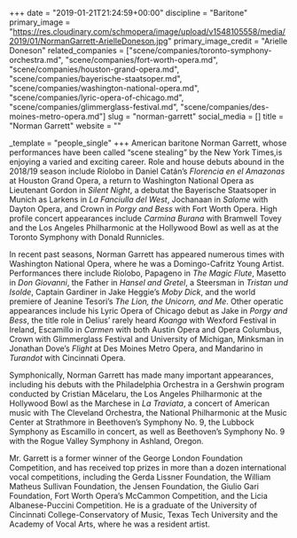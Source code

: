+++
date = "2019-01-21T21:24:59+00:00"
discipline = "Baritone"
primary_image = "https://res.cloudinary.com/schmopera/image/upload/v1548105558/media/2019/01/NormanGarrett-ArielleDoneson.jpg"
primary_image_credit = "Arielle Doneson"
related_companies = ["scene/companies/toronto-symphony-orchestra.md", "scene/companies/fort-worth-opera.md", "scene/companies/houston-grand-opera.md", "scene/companies/bayerische-staatsoper.md", "scene/companies/washington-national-opera.md", "scene/companies/lyric-opera-of-chicago.md", "scene/companies/glimmerglass-festival.md", "scene/companies/des-moines-metro-opera.md"]
slug = "norman-garrett"
social_media = []
title = "Norman Garrett"
website = ""

_template = "people_single"
+++
American baritone Norman Garrett, whose performances have been called “scene stealing” by the New York Times,is enjoying a varied and exciting career. Role and house debuts abound in the 2018/19 season include Ríolobo in Daniel Catán’s _Florencia en el Amazonas_ at Houston Grand Opera, a return to Washington National Opera as Lieutenant Gordon in _Silent Night_, a debutat the Bayerische Staatsoper in Munich as Larkens in _La Fanciulla del West_, Jochanaan in _Salome_ with Dayton Opera, and Crown in _Porgy and Bess_ with Fort Worth Opera. High profile concert appearances include _Carmina Burana_ with Bramwell Tovey and the Los Angeles Philharmonic at the Hollywood Bowl as well as at the Toronto Symphony with Donald Runnicles.

In recent past seasons, Norman Garrett has appeared numerous times with Washington National Opera, where he was a Domingo-Cafritz Young Artist. Performances there include Ríolobo, Papageno in _The Magic Flute_, Masetto in _Don Giovanni_, the Father in _Hansel and Gretel_, a Steersman in _Tristan und Isolde_, Captain Gardiner in Jake Heggie’s _Moby Dick_, and the world premiere of Jeanine Tesori’s _The Lion, the Unicorn, and Me_. Other operatic appearances include his Lyric Opera of Chicago debut as Jake in _Porgy and Bess_, the title role in Delius’ rarely heard _Koanga_ with Wexford Festival in Ireland, Escamillo in _Carmen_ with both Austin Opera and Opera Columbus, Crown with Glimmerglass Festival and University of Michigan, Minksman in Jonathan Dove’s _Flight_ at Des Moines Metro Opera, and Mandarino in _Turandot_ with Cincinnati Opera.

Symphonically, Norman Garrett has made many important appearances, including his debuts with the Philadelphia Orchestra in a Gershwin program conducted by Cristian Măcelaru, the Los Angeles Philharmonic at the Hollywood Bowl as the Marchese in _La Traviata_, a concert of American music with The Cleveland Orchestra, the National Philharmonic at the Music Center at Strathmore in Beethoven’s Symphony No. 9, the Lubbock Symphony as Escamillo in concert, as well as Beethoven’s Symphony No. 9 with the Rogue Valley Symphony in Ashland, Oregon.

Mr. Garrett is a former winner of the George London Foundation Competition, and has received top prizes in more than a dozen international vocal competitions, including the Gerda Lissner Foundation, the William Matheus Sullivan Foundation, the Jensen Foundation, the Giulio Gari Foundation, Fort Worth Opera’s McCammon Competition, and the Licia Albanese-Puccini Competition. He is a graduate of the University of Cincinnati College-Conservatory of Music, Texas Tech University and the Academy of Vocal Arts, where he was a resident artist.
